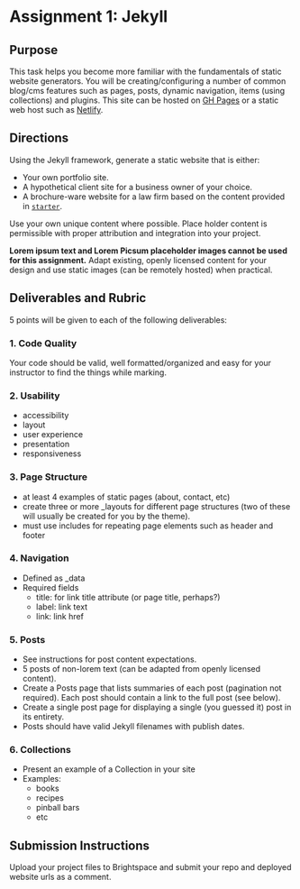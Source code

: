 # Assignment 1: Jekyll
## Purpose
This task helps you become more familiar with the fundamentals of static website generators. You will be creating/configuring a number of common blog/cms features such as pages, posts, dynamic navigation, items (using collections) and plugins. This site can be hosted on [GH Pages](https://pages.github.com/) or a static web host such as [Netlify](https://www.netlify.com/).

## Directions
Using the Jekyll framework, generate a static website that is either:

- Your own portfolio site.
- A hypothetical client site for a business owner of your choice.
- A brochure-ware website for a law firm based on the content provided in [`starter`](starter).

Use your own unique content where possible. Place holder content is permissible with proper attribution and integration into your project. 

**Lorem ipsum text and Lorem Picsum placeholder images cannot be used for this assignment.** Adapt existing, openly licensed content for your design and use static images (can be remotely hosted) when practical.

## Deliverables and Rubric
5 points will be given to each of the following deliverables:

### 1. Code Quality
Your code should be valid, well formatted/organized and easy for your instructor to find the things while marking.

### 2. Usability
- accessibility
- layout 
- user experience
- presentation
- responsiveness

### 3. Page Structure
- at least 4 examples of static pages (about, contact, etc)
- create three or more _layouts for different page structures (two of these will usually be created for you by the theme). 
- must use includes for repeating page elements such as header and footer

### 4. Navigation
- Defined as _data
- Required fields
  - title: for link title attribute (or page title, perhaps?)
  - label: link text
  - link: link href

### 5. Posts
- See instructions for post content expectations.
- 5 posts of non-lorem text (can be adapted from openly licensed content). 
- Create a Posts page that lists summaries of each post (pagination not required). Each post should contain a link to the full post (see below).
- Create a single post page for displaying a single (you guessed it) post in its entirety.
- Posts should have valid Jekyll filenames with publish dates.

### 6. Collections
- Present an example of a Collection in your site
- Examples:
  - books
  - recipes
  - pinball bars
  - etc
  
## Submission Instructions
Upload your project files to Brightspace and submit your repo and deployed website urls as a comment.
